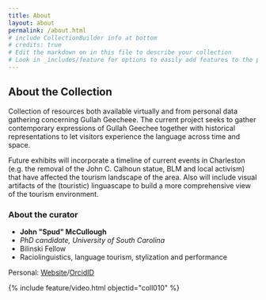 ```yaml
---
title: About
layout: about
permalink: /about.html
# include CollectionBuilder info at bottom
# credits: true
# Edit the markdown on in this file to describe your collection
# Look in _includes/feature for options to easily add features to the page
---
```

## About the Collection

Collection of resources both available virtually and from personal data gathering concerning Gullah Geecheee. 
The current project seeks to gather contemporary expressions of Gullah Geechee together with historical representations
to let visitors experience the language across time and space. 

Future exhibits will incorporate a timeline of current events in Charleston (e.g. the removal of the John C. Calhoun statue, BLM and local activism) that have affected the tourism landscape of the area. Also will include visual artifacts of the (touristic) linguascape to build a more comprehensive view of the tourism environment.

### About the curator
- **John "Spud" McCullough**
- *PhD candidate, University of South Carolina*
- Bilinski Fellow
- Raciolinguistics, language tourism, stylization and performance

Personal: [Website](https://sites.google.com/view/jkmccullough/)/[OrcidID](https://orcid.org/0000-0001-6780-1740)

{% include feature/video.html objectid="coll010" %}